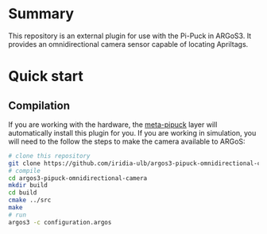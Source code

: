 # Summary
This repository is an external plugin for use with the Pi-Puck in ARGoS3. It provides an omnidirectional camera sensor capable of locating Apriltags.

# Quick start

## Compilation
If you are working with the hardware, the [meta-pipuck](https://github.com/iridia-ulb/meta-pipuck) layer will automatically install this plugin for you. If you are working in simulation, you will need to the follow the steps to make the camera available to ARGoS:

```sh
# clone this repository
git clone https://github.com/iridia-ulb/argos3-pipuck-omnidirectional-camera.git
# compile
cd argos3-pipuck-omnidirectional-camera
mkdir build
cd build
cmake ../src
make
# run
argos3 -c configuration.argos
```

